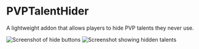 # PVPTalentHider

A lightweight addon that allows players to hide PVP talents they never use.

![Screenshot of hide buttons](https://imgur.com/kyda67M.png)
![Screenshot showing hidden talents](https://imgur.com/YBEYHnC.png)

